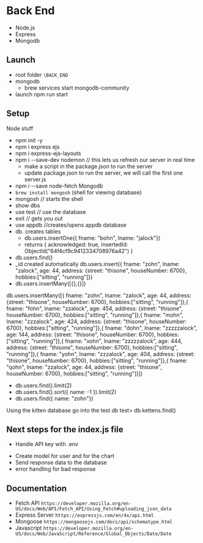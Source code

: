 # Back End
- Node.js
- Express
- Mongodb

## Launch
- root folder `\BACK_END`
- mongodb 
    - brew services start mongodb-community
- launch 
    npm run start



## Setup 
Node stuff
- npm init -y 
- npm i express ejs 
- npm i express-ejs-layouts
- npm i --save-dev nodemon  // this lets us refresh our server in real time
    - make a script in the package.json to run the server
    - update package.json to run the server, we will call the first one server.js
- npm i --save node-fetch 
Mongodb
- `brew install mongosh` (shell for viewing database)
- mongosh // starts the shell
- show dbs
- use test // use the database
- exit // gets you out
- use appdb //creates/opens appdb database
- db. creates tables
    - db.users.insertOne({ fname: "bohn", lname: "jalock"})
    - returns 
{
  acknowledged: true,
  insertedId: ObjectId("64f4cf9c9412334708976a42")
}
- db.users.find()
- _id created automatically
db.users.insert({ fname: "zohn", lname: "zalock", age: 44, address: {street: "thisone", houseNumber: 6700}, hobbies:["sitting", "running"]})
- db.users.insertMany([{},{}])

db.users.insertMany([{ fname: "zohn", lname: "zalock", age: 44, address: {street: "thisone", houseNumber: 6700}, hobbies:["sitting", "running"]},{ fname: "fohn", lname: "zzalock", age: 454, address: {street: "thisone", houseNumber: 6700}, hobbies:["sitting", "running"]},{ fname: "mohn", lname: "zzzalock", age: 424, address: {street: "thisone", houseNumber: 6700}, hobbies:["sitting", "running"]},{ fname: "dohn", lname: "zzzzzalock", age: 144, address: {street: "thisone", houseNumber: 6700}, hobbies:["sitting", "running"]},{ fname: "xohn", lname: "zzzzzalock", age: 444, address: {street: "thisone", houseNumber: 6700}, hobbies:["sitting", "running"]},{ fname: "yohn", lname: "zzzalock", age: 404, address: {street: "thisone", houseNumber: 6700}, hobbies:["sitting", "running"]},{ fname: "qohn", lname: "zzalock", age: 44, address: {street: "thisone", houseNumber: 6700}, hobbies:["sitting", "running"]}])

- db.users.find().limit(2)
- db.users.find().sort({ name: -1 }).limit(2)
- db.users.find({ name: "zohn"})


Using the kitten database
go into the test db
test> db.kettens.find()

## Next steps for the index.js file
* Handle API key with .env
- Create model for user and for the chart
- Send response data to the database
- error handling for bad response


## Documentation
- Fetch API `https://developer.mozilla.org/en-US/docs/Web/API/Fetch_API/Using_Fetch#uploading_json_data`
- Express Server `https://expressjs.com/en/4x/api.html`
- Mongoose `https://mongoosejs.com/docs/api/schematype.html`
- Javascript `https://developer.mozilla.org/en-US/docs/Web/JavaScript/Reference/Global_Objects/Date/Date`


